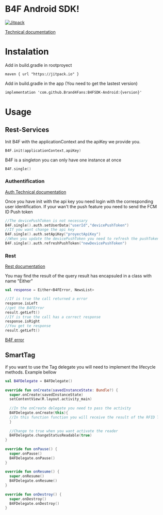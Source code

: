 
# B4F Android SDK!

[![Jitpack](https://jitpack.io/v/Brand4Fans/B4FSDK-Android.svg)](https://jitpack.io/#Brand4Fans/B4FSDK-Android)

[Technical documentation](https://bitbucket.org/baturamobile/b4f-sdk-android/src/master/)

# Instalation

Add  in build.gradle in rootproyect
```xml
maven { url "https://jitpack.io" }
```

Add in build.gradle in the app (You need to get the lastest version)
```xml
implementation 'com.github.Brand4Fans:B4FSDK-Android:{version}'
```

# Usage

## Rest-Services
Init B4F with the applicationContext and the apiKey we provide you. 
```kotlin
B4F.init(applicationContext,apiKey)
```

B4F is a singleton you can only have one instance at once

```kotlin
B4F.single()
```

### Authentification
[Auth Technical documentation](https://appB4F.github.io/B4FSDK-Android/B4F-library/com.batura.B4Flibrary.rest/-auth/index.html)

Once you have init with the api key you need login with the corresponding user identification. If your wan't the push feature you need to send the FCM ID Push token
```kotlin
//The devicePushToken is not necessary
B4F.single().auth.setUserData("userId","devicePushToken")  
//If you want change the api key
B4F.single().auth.setApiKey("proyectApiKey")  
//When you update the devicePushToken you need to refresh the pushToken
B4F.single().auth.refreshPushToken("newDevicePushToken")
```

### Rest 

[Rest documentation](https://appB4F.github.io/B4FSDK-Android/B4F-library/com.batura.B4Flibrary.rest/index.html
)

You may find the result of the query result has encapsuled in a class with name "Either"
```kotlin
val response = Either<B4FError, NewsList>

//If is true the call returned a error
response.isLeft  
//get the B4FError
result.getLeft()
//If is true the call has a correct response
response.isRight
//You get te response
result.getLeft()
```
[B4F error](https://appB4F.github.io/B4FSDK-Android/B4F-library/com.batura.B4Flibrary.rest.error/-B4F-error/index.html)

## SmartTag
if you want to use the Tag delegate  you will  need to implement the lifecycle methods. 
Example bellow
```kotlin
val B4FDelegate = B4FDelegate()
  
override fun onCreate(savedInstanceState: Bundle?) {  
  super.onCreate(savedInstanceState)  
  setContentView(R.layout.activity_main)  
  
  //In the onCreate delegate you need to pass the activity
  B4FDelegate.onCreate(this){
  //In this function function you will receive the result of the RFID TAG  
  }  
  
  //Change to true when you want activate the reader  
  B4FDelegate.changeStatusReadable(true)
}  
  
override fun onPause() {  
  super.onPause()  
  B4FDelegate.onPause()
}  
  
override fun onResume() {  
  super.onResume()  
  B4FDelegate.onResume()
}  
  
override fun onDestroy() {  
  super.onDestroy()  
  B4FDelegate.onDestroy()
}
```
